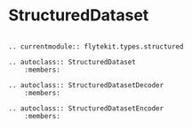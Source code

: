 # StructuredDataset

```{eval-rst}

.. currentmodule:: flytekit.types.structured

.. autoclass:: StructuredDataset
    :members:

.. autoclass:: StructuredDatasetDecoder
    :members:

.. autoclass:: StructuredDatasetEncoder
    :members:

```